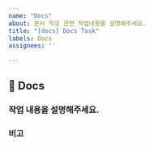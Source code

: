 ```yaml
---
name: "Docs"
about: 문서 작성 관련 작업내용을 설명해주세요.
title: "[docs] Docs Task"
labels: Docs
assignees: ''

---
```


## 📜 Docs

### 작업 내용을 설명해주세요.


### 비고
